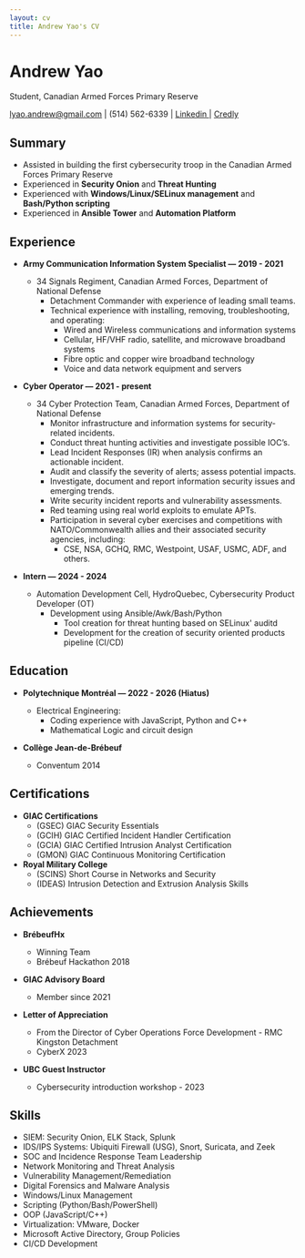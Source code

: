 ```yaml
---
layout: cv
title: Andrew Yao's CV
---
```

# Andrew Yao
Student, Canadian Armed Forces Primary Reserve

<div id="webaddress">
<a href="lyao.andrew@gmail.com">lyao.andrew@gmail.com</a>
| (514) 562-6339 |
<a href="https://www.linkedin.com/in/andrew-yao-143711243"> Linkedin </a>
| 
<a href="https://www.credly.com/users/andrew-yao.34f024d3"> Credly </a>
</div>


## Summary
- Assisted in building the first cybersecurity troop in the Canadian Armed Forces Primary Reserve
- Experienced in **Security Onion** and **Threat Hunting**
- Experienced with **Windows/Linux/SELinux management** and **Bash/Python scripting**
- Experienced in **Ansible Tower** and **Automation Platform**

## Experience
- **Army Communication Information System Specialist — 2019 - 2021**
	- 34 Signals Regiment, Canadian Armed Forces, Department of National Defense
		- Detachment Commander with experience of leading small teams.
		- Technical experience with installing, removing, troubleshooting, and operating:
			- Wired and Wireless communications and information systems
		   	- Cellular, HF/VHF radio, satellite, and microwave broadband systems
			- Fibre optic and copper wire broadband technology
			- Voice and data network equipment and servers
  
- **Cyber Operator — 2021 - present**
	- 34 Cyber Protection Team, Canadian Armed Forces, Department of National Defense
		- Monitor infrastructure and information systems for security-related incidents. 
		- Conduct threat hunting activities and investigate possible IOC’s. 
		- Lead Incident Responses (IR) when analysis confirms an actionable incident.  
		- Audit and classify the severity of alerts; assess potential impacts. 
		- Investigate, document and report information security issues and emerging trends. 
		- Write security incident reports and vulnerability assessments.
	 	- Red teaming using real world exploits to emulate APTs.
		- Participation in several cyber exercises and competitions with NATO/Commonwealth allies and their associated security agencies, including:
			- CSE, NSA, GCHQ, RMC, Westpoint, USAF, USMC, ADF, and others.
- **Intern — 2024 - 2024**
	- Automation Development Cell, HydroQuebec, Cybersecurity Product Developer (OT)
   		- Development using Ansible/Awk/Bash/Python
     		- Tool creation for threat hunting based on SELinux' auditd
       		- Development for the creation of security oriented products pipeline (CI/CD)

## Education
- **Polytechnique Montréal — 2022 - 2026 (Hiatus)**
	- Electrical Engineering:
		- Coding experience with JavaScript, Python and C++
		- Mathematical Logic and circuit design

- **Collège Jean-de-Brébeuf**
	- Conventum 2014

## Certifications
- **GIAC Certifications**
	- (GSEC) GIAC Security Essentials
	- (GCIH) GIAC Certified Incident Handler Certification 
	- (GCIA) GIAC Certified Intrusion Analyst Certification 
	- (GMON) GIAC Continuous Monitoring Certification
- **Royal Military College**
	- (SCINS) Short Course in Networks and Security
	- (IDEAS) Intrusion Detection and Extrusion Analysis Skills 

## Achievements
- **BrébeufHx**
	- Winning Team
	- Brébeuf Hackathon 2018

- **GIAC Advisory Board**
	- Member since 2021

- **Letter of Appreciation**
	- From the Director of Cyber Operations Force Development - RMC Kingston Detachment
	- CyberX 2023

- **UBC Guest Instructor**
	- Cybersecurity introduction workshop - 2023
 
## Skills
- SIEM: Security Onion, ELK Stack, Splunk
- IDS/IPS Systems: Ubiquiti Firewall (USG), Snort, Suricata, and Zeek
- SOC and Incidence Response Team Leadership 
- Network Monitoring and Threat Analysis 
- Vulnerability Management/Remediation 
- Digital Forensics and Malware Analysis 
- Windows/Linux Management
- Scripting (Python/Bash/PowerShell)
- OOP (JavaScript/C++)
- Virtualization: VMware, Docker
- Microsoft Active Directory, Group Policies
- CI/CD Development

<!-- ### Footer

Last updated: March 2024 -->



